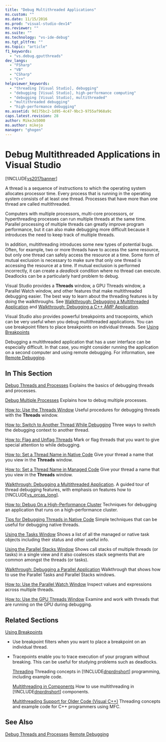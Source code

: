 ```yaml
---
title: "Debug Multithreaded Applications"
ms.custom: ""
ms.date: 11/15/2016
ms.prod: "visual-studio-dev14"
ms.reviewer: ""
ms.suite: ""
ms.technology: "vs-ide-debug"
ms.tgt_pltfrm: ""
ms.topic: "article"
f1_keywords:
  - "vs.debug.gputthreads"
dev_langs:
  - "FSharp"
  - "VB"
  - "CSharp"
  - "C++"
helpviewer_keywords:
  - "threading [Visual Studio], debugging"
  - "debugging [Visual Studio], high-performance computing"
  - "debugging [Visual Studio], multithreaded"
  - "multithreaded debugging"
  - "high-performance debugging"
ms.assetid: 9d175bc2-1d95-4c47-9bc3-9755af968a9c
caps.latest.revision: 28
author: MikeJo5000
ms.author: mikejo
manager: "ghogen"
---
```

# Debug Multithreaded Applications in Visual Studio
[!INCLUDE[vs2017banner](../includes/vs2017banner.md)]

A thread is a sequence of instructions to which the operating system allocates processor time. Every process that is running in the operating system consists of at least one thread. Processes that have more than one thread are called multithreaded.

 Computers with multiple processors, multi-core processors, or hyperthreading processes can run multiple threads at the same time. Parallel processing of multiple threads can greatly improve program performance, but it can also make debugging more difficult because it introduces the need to keep track of multiple threads.

 In addition, multithreading introduces some new types of potential bugs. Often, for example, two or more threads have to access the same resource, but only one thread can safely access the resource at a time. Some form of mutual exclusion is necessary to make sure that only one thread is accessing the resource at a time. If mutual exclusion is performed incorrectly, it can create a *deadlock* condition where no thread can execute. Deadlocks can be a particularly hard problem to debug.

 Visual Studio provides a **Threads** window, a GPU Threads window, a Parallel Watch window, and other features that make multithreaded debugging easier. The best way to learn about the threading features is by doing the walkthroughs. See [Walkthrough: Debugging a Multithreaded Application](../debugger/walkthrough-debugging-a-multithreaded-application.md) and [Walkthrough: Debugging a C++ AMP Application](http://msdn.microsoft.com/library/40e92ecc-f6ba-411c-960c-b3047b854fb5).

 Visual Studio also provides powerful breakpoints and tracepoints, which can be very useful when you debug multithreaded applications. You can use breakpoint filters to place breakpoints on individual threads. See [Using Breakpoints](../debugger/using-breakpoints.md)

 Debugging a multithreaded application that has a user interface can be especially difficult. In that case, you might consider running the application on a second computer and using remote debugging. For information, see [Remote Debugging](../debugger/remote-debugging.md).

## In This Section
 [Debug Threads and Processes](../debugger/debug-threads-and-processes.md)
 Explains the basics of debugging threads and processes.

 [Debug Multiple Processes](../debugger/debug-multiple-processes.md)
 Explains how to debug multiple processes.

 [How to: Use the Threads Window](../debugger/how-to-use-the-threads-window.md)
 Useful procedures for debugging threads with the **Threads** window.

 [How to: Switch to Another Thread While Debugging](../debugger/how-to-switch-to-another-thread-while-debugging.md)
 Three ways to switch the debugging context to another thread.

 [How to: Flag and Unflag Threads](../debugger/how-to-flag-and-unflag-threads.md)
 Mark or flag threads that you want to give special attention to while debugging.

 [How to: Set a Thread Name in Native Code](../debugger/how-to-set-a-thread-name-in-native-code.md)
 Give your thread a name that you view in the **Threads** window.

 [How to: Set a Thread Name in Managed Code](../debugger/how-to-set-a-thread-name-in-managed-code.md)
 Give your thread a name that you view in the **Threads** window.

 [Walkthrough: Debugging a Multithreaded Application](../debugger/walkthrough-debugging-a-multithreaded-application.md).
 A guided tour of thread debugging features, with emphasis on features how to [!INCLUDE[vs_orcas_long](../includes/vs-orcas-long-md.md)].

 [How to: Debug On a High-Performance Cluster](../debugger/how-to-debug-on-a-high-performance-cluster.md)
 Techniques for debugging an application that runs on a high-performance cluster.

 [Tips for Debugging Threads in Native Code](../debugger/tips-for-debugging-threads-in-native-code.md)
 Simple techniques that can be useful for debugging native threads.

 [Using the Tasks Window](../debugger/using-the-tasks-window.md)
 Shows a list of all the managed or native task objects including their status and other useful info.

 [Using the Parallel Stacks Window](../debugger/using-the-parallel-stacks-window.md)
 Shows call stacks of multiple threads (or tasks) in a single view and it also coalesces stack segments that are common amongst the threads (or tasks).

 [Walkthrough: Debugging a Parallel Application](../debugger/walkthrough-debugging-a-parallel-application.md)
 Walkthrough that shows how to use the Parallel Tasks and Parallel Stacks windows.

 [How to: Use the Parallel Watch Window](../debugger/how-to-use-the-parallel-watch-window.md)
 Inspect values and expressions across multiple threads.

 [How to: Use the GPU Threads Window](../debugger/how-to-use-the-gpu-threads-window.md)
 Examine and work with threads that are running on the GPU during debugging.

## Related Sections
 [Using Breakpoints](../debugger/using-breakpoints.md)
 -   Use breakpoint filters when you want to place a breakpoint on an individual thread.

- Tracepoints enable you to trace execution of your program without breaking. This can be useful for studying problems such as deadlocks.

  [Threading](http://msdn.microsoft.com/library/7b46a7d9-c6f1-46d1-a947-ae97471bba87)
  Threading concepts in [!INCLUDE[dnprdnshort](../includes/dnprdnshort-md.md)] programming, including example code.

  [Multithreading in Components](http://msdn.microsoft.com/library/2fc31e68-fb71-4544-b654-0ce720478779)
  How to use multithreading in [!INCLUDE[dnprdnshort](../includes/dnprdnshort-md.md)] components.

  [Multithreading Support for Older Code (Visual C++)](http://msdn.microsoft.com/library/24425b1f-5031-4c6b-aac7-017115a40e7c)
  Threading concepts and example code for C++ programmers using MFC.

## See Also
 [Debug Threads and Processes](../debugger/debug-threads-and-processes.md)
 [Remote Debugging](../debugger/remote-debugging.md)
